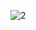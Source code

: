 ![2](https://github.com/cyber-robot1/Mastering-4-critical-SKILLS-using-CPP-17-course/assets/76911827/0d0ad216-75c3-42e1-819b-430c4033d26f)
